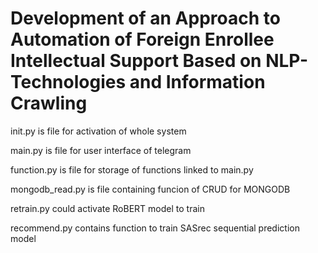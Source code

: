 # Development of an Approach to Automation of Foreign Enrollee Intellectual Support Based on NLP-Technologies and Information Crawling

init.py is file for activation of whole system

main.py is file for user interface of telegram

function.py is file for storage of functions linked to main.py

mongodb_read.py is file containing funcion of CRUD for MONGODB

retrain.py could activate RoBERT model to train

recommend.py contains function to train SASrec sequential prediction model
